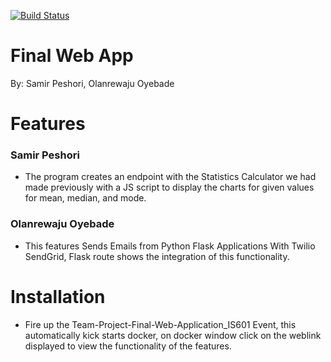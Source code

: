 [![Build Status](https://travis-ci.com/speshori/Stats_Calculator_App_IS601.svg?branch=main)](https://travis-ci.com/speshori/Stats_Calculator_App_IS601)

# Final Web App 
By: Samir Peshori, Olanrewaju Oyebade

# Features

### Samir Peshori
* The program creates an endpoint with the Statistics Calculator we had made previously with a JS script to display the charts for given values for mean, median, and mode.

### Olanrewaju Oyebade
* This features Sends Emails from Python Flask Applications With Twilio SendGrid,  Flask route shows the integration of this functionality. 


# Installation 
* Fire up the Team-Project-Final-Web-Application_IS601 Event, this automatically kick starts docker, on docker window click on the weblink displayed to view the functionality of the features.


